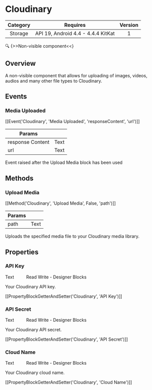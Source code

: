 # Cloudinary

| Category | Requires | Version |
|:--------:|:-------:|:--------:|
|Storage|API 19, Android 4.4 - 4.4.4 KitKat|1|

:mag: {>>Non-visible component<<}

## Overview

A non-visible component that allows for uploading of images, videos, audios and many other file types to Cloudinary.

## Events

### Media Uploaded

[[Event('Cloudinary', 'Media Uploaded', 'responseContent', 'url')]]

| Params | []() |
|--------|------|
|response Content|Text|
|url|Text|


Event raised after the Upload Media block has been used

## Methods

### Upload Media

[[Method('Cloudinary', 'Upload Media', False, 'path')]]

| Params | []() |
|--------|------|
|path|Text|


Uploads the specified media file to your Cloudinary media library.

## Properties

### API Key

<span class="chip chip-text">Text</span>&nbsp;&nbsp;&nbsp;&nbsp;&nbsp;&nbsp;&nbsp;&nbsp;&nbsp;&nbsp;<span class="chip chip-rw">Read</span> <span class="chip chip-rw">Write</span> - <span class="chip chip-bd">Designer</span> <span class="chip chip-bd">Blocks</span> 

Your Cloudinary API key.

[[PropertyBlockGetterAndSetter('Cloudinary', 'API Key')]]

### API Secret

<span class="chip chip-text">Text</span>&nbsp;&nbsp;&nbsp;&nbsp;&nbsp;&nbsp;&nbsp;&nbsp;&nbsp;&nbsp;<span class="chip chip-rw">Read</span> <span class="chip chip-rw">Write</span> - <span class="chip chip-bd">Designer</span> <span class="chip chip-bd">Blocks</span> 

Your Cloudinary API secret.

[[PropertyBlockGetterAndSetter('Cloudinary', 'API Secret')]]

### Cloud Name

<span class="chip chip-text">Text</span>&nbsp;&nbsp;&nbsp;&nbsp;&nbsp;&nbsp;&nbsp;&nbsp;&nbsp;&nbsp;<span class="chip chip-rw">Read</span> <span class="chip chip-rw">Write</span> - <span class="chip chip-bd">Designer</span> <span class="chip chip-bd">Blocks</span> 

Your Cloudinary cloud name.

[[PropertyBlockGetterAndSetter('Cloudinary', 'Cloud Name')]]
